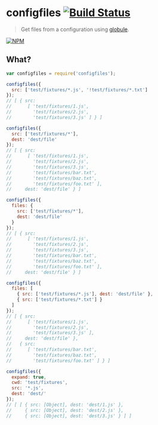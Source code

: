 # configfiles [![Build Status](https://secure.travis-ci.org/tkellen/node-configfiles.png)](http://travis-ci.org/tkellen/node-configfiles)
> Get files from a configuration using [globule](https://github.com/cowboy/node-globule).

[![NPM](https://nodei.co/npm/configfiles.png)](https://nodei.co/npm/configfiles/)

## What?

```js
var configfiles = require('configfiles');

configfiles({
  src: ['test/fixtures/*.js', '!test/fixtures/*.txt']
});
// [ { src:
//      [ 'test/fixtures/1.js',
//        'test/fixtures/2.js',
//        'test/fixtures/3.js' ] } ]

configfiles({
  src: ['test/fixtures/*'],
  dest: 'dest/file'
});
// [ { src:
//      [ 'test/fixtures/1.js',
//        'test/fixtures/2.js',
//        'test/fixtures/3.js',
//        'test/fixtures/bar.txt',
//        'test/fixtures/baz.txt',
//        'test/fixtures/foo.txt' ],
//     dest: 'dest/file' } ]

configfiles({
  files: {
    src: ['test/fixtures/*'],
    dest: 'dest/file'
  }
});
// [ { src:
//      [ 'test/fixtures/1.js',
//        'test/fixtures/2.js',
//        'test/fixtures/3.js',
//        'test/fixtures/bar.txt',
//        'test/fixtures/baz.txt',
//        'test/fixtures/foo.txt' ],
//     dest: 'dest/file' } ]

configfiles({
  files: [
    { src: ['test/fixtures/*.js'], dest: 'dest/file' },
    { src: ['test/fixtures/*.txt'] }
  ]
});
// [ { src:
//      [ 'test/fixtures/1.js',
//        'test/fixtures/2.js',
//        'test/fixtures/3.js' ],
//     dest: 'dest/file' },
//   { src:
//      [ 'test/fixtures/bar.txt',
//        'test/fixtures/baz.txt',
//        'test/fixtures/foo.txt' ] } ]

configfiles({
  expand: true,
  cwd: 'test/fixtures',
  src: '*.js',
  dest: 'dest/'
});
// [ [ { src: [Object], dest: 'dest/1.js' },
//     { src: [Object], dest: 'dest/2.js' },
//     { src: [Object], dest: 'dest/3.js' } ] ]
```

